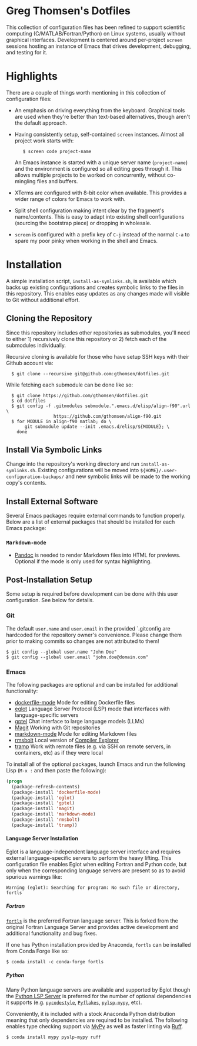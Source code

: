 # Greg Thomsen's Dotfiles
This collection of configuration files has been refined to support scientific
computing (C/MATLAB/Fortran/Python) on Linux systems, usually without graphical
interfaces.  Development is centered around per-project `screen` sessions
hosting an instance of Emacs that drives development, debugging, and testing for
it.

# Highlights
There are a couple of things worth mentioning in this collection of
configuration files:

* An emphasis on driving everything from the keyboard.  Graphical tools are used
  when they're better than text-based alternatives, though aren't the default
  approach.

* Having consistently setup, self-contained `screen` instances.  Almost all
  project work starts with:

  ```shell
     $ screen code project-name
  ```

  An Emacs instance is started with a unique server name (`project-name`) and
  the environment is configured so all editing goes through it.  This allows
  multiple projects to be worked on concurrently, without co-mingling files and
  buffers.

* XTerms are configured with 8-bit color when available.  This provides a wider
  range of colors for Emacs to work with.

* Split shell configuration making intent clear by the fragment's name/contents.
  This is easy to adapt into existing shell configurations (sourcing the
  bootstrap piece) or dropping in wholesale.

* `screen` is configured with a prefix key of `C-j` instead of the normal `C-a`
  to spare my poor pinky when working in the shell and Emacs.

# Installation
A simple installation script, `install-as-symlinks.sh`, is available which
backs up existing configurations and creates symbolic links to the files in
this repository.  This enables easy updates as any changes made will visible
to Git without additional effort.

## Cloning the Repository
Since this repository includes other repositories as submodules, you'll need to
either 1) recursively clone this repository or 2) fetch each of the submodules
individually.

Recursive cloning is available for those who have setup SSH keys with their
Github account via:

```shell
  $ git clone --recursive git@github.com:gthomsen/dotfiles.git
```

While fetching each submodule can be done like so:

```shell
  $ git clone https://github.com/gthomsen/dotfiles.git
  $ cd dotfiles
  $ git config -f .gitmodules submodule.".emacs.d/elisp/align-f90".url \
                  https://github.com/gthomsen/align-f90.git
  $ for MODULE in align-f90 matlab; do \
       git submodule update --init .emacs.d/elisp/${MODULE}; \
    done
```

## Install Via Symbolic Links
Change into the repository's working directory and run `install-as-symlinks.sh`.
Existing configurations will be moved into
`${HOME}/.user-configuration-backups/` and new symbolic links will be made to
the working copy's contents.

## Install External Software
Several Emacs packages require external commands to function properly.  Below
are a list of external packages that should be installed for each Emacs package:

### `Markdown-mode`

* [Pandoc](http://pandoc.org/) is needed to render Markdown files into HTML for
  previews.  Optional if the mode is only used for syntax highlighting.

## Post-Installation Setup
Some setup is required before development can be done with this user
configuration.  See below for details.

### Git
The default `user.name` and `user.email` in the provided `.gitconfig are
hardcoded for the repository owner's convenience.  Please change them
prior to making commits so changes are not attributed to them!

``` shell
$ git config --global user.name "John Doe"
$ git config --global user.email "john.doe@domain.com"
```

### Emacs
The following packages are optional and can be installed for additional
functionality:

- [dockerfile-mode](https://melpa.org/#/dockerfile-mode) Mode for editing
  Dockerfile files
- [eglot](https://elpa.gnu.org/packages/eglot.html) Language Server Protocol
  (LSP) mode that interfaces with language-specific servers
- [gptel](https://melpa.org/#/gptel) Chat interface to large language models
  (LLMs)
- [Magit](https://melpa.org/#/magit) Working with Git repositories
- [markdown-mode](https://melpa.org/#/markdown-mode) Mode for editing Markdown files
- [rmsbolt](https://melpa.org/#/rmsbolt) Local version of [Compiler Explorer](https://godbolt.org/)
- [tramp](https://elpa.gnu.org/packages/tramp.html) Work with remote files
  (e.g. via SSH on remote servers, in containers, etc) as if they were local

To install all of the optional packages, launch Emacs and run the following
Lisp (`M-x :` and then paste the following):

```lisp
(progn
  (package-refresh-contents)
  (package-install 'dockerfile-mode)
  (package-install 'eglot)
  (package-install 'gptel)
  (package-install 'magit)
  (package-install 'markdown-mode)
  (package-install 'rmsbolt)
  (package-install 'tramp))
```

#### Language Server Installation
Eglot is a language-independent language server interface and requires external
language-specific servers to perform the heavy lifting.  This configuration file
enables Eglot when editing Fortran and Python code, but only when the
corresponding language servers are present so as to avoid spurious warnings
like:

```
Warning (eglot): Searching for program: No such file or directory, fortls
```

##### Fortran
[`fortls`](https://github.com/fortran-lang/fortls) is the preferred Fortran
language server.  This is forked from the original Fortran Language Server and
provides active development and additional functionality and bug fixes.

If one has Python installation provided by Anaconda, `fortls` can be installed
from Conda Forge like so:

``` shell
$ conda install -c conda-forge fortls
```

##### Python
Many Python language servers are available and supported by Eglot though the
[Python LSP Server](https://github.com/python-lsp/python-lsp-server) is
preferred for the number of optional dependencies it supports
(e.g. [`pycodestyle`](https://github.com/PyCQA/pycodestyle),
[`Pyflakes`](https://github.com/PyCQA/pyflakes),
[`pylsp-mypy`](https://github.com/Richardk2n/pylsp-mypy), etc).

Conveniently, it is included with a stock Anaconda Python distribution meaning
that only dependencies are required to be installed.  The following enables
type checking support via [MyPy](https://github.com/python/mypy) as well as
faster linting via [Ruff](https://docs.astral.sh/ruff/).

``` shell
$ conda install mypy pyslp-mypy ruff
```
